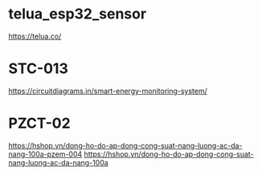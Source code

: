 # telua_esp32_sensor
https://telua.co/ 

# STC-013 
https://circuitdiagrams.in/smart-energy-monitoring-system/

#  PZCT-02
https://hshop.vn/dong-ho-do-ap-dong-cong-suat-nang-luong-ac-da-nang-100a-pzem-004
https://hshop.vn/dong-ho-do-ap-dong-cong-suat-nang-luong-ac-da-nang-100a
